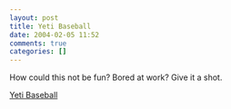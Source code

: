 ```yaml
---
layout: post
title: Yeti Baseball
date: 2004-02-05 11:52
comments: true
categories: []
---
```

How could this not be fun? Bored at work? Give it a shot.

<a href="http://home.tele2.fr/kcv/pinguin.swf">Yeti Baseball</a>
